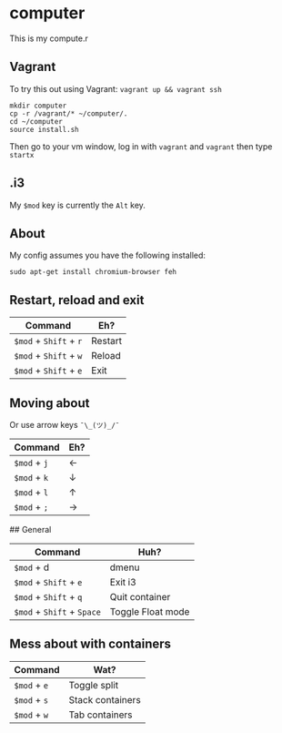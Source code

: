 # computer

This is my compute.r

## Vagrant

To try this out using Vagrant: `vagrant up && vagrant ssh`

```
mkdir computer
cp -r /vagrant/* ~/computer/.
cd ~/computer
source install.sh
```

Then go to your vm window, log in with `vagrant` and `vagrant` then type `startx`

## .i3

My `$mod` key is currently the `Alt` key.

## About

My config assumes you have the following installed:

```
sudo apt-get install chromium-browser feh
```

## Restart, reload and exit

Command | Eh?
--- | ---
`$mod` + `Shift` + `r` | Restart
`$mod` + `Shift` + `w` | Reload
`$mod` + `Shift` + `e` | Exit

## Moving about

Or use arrow keys `¯\_(ツ)_/¯`

Command | Eh?
--- | ---
`$mod` + `j` | ←
`$mod` + `k` | ↓
`$mod` + `l` | ↑
`$mod` + `;` | →

## General

Command | Huh?
--- | ---
`$mod` + d | dmenu
`$mod` + `Shift` + `e` | Exit i3
`$mod` + `Shift` + `q` | Quit container
`$mod` + `Shift` + `Space` | Toggle Float mode

## Mess about with containers

Command | Wat?
--- | ---
`$mod` + `e` | Toggle split
`$mod` + `s` | Stack containers
`$mod` + `w` | Tab containers
